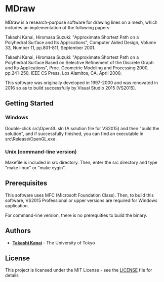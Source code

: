 # MDraw

MDraw is a research-purpose software for drawing lines on a mesh, which includes an implementation of the following papers:

Takashi Kanai, Hiromasa Suzuki:
"Approximate Shortest Path on a Polyhedral Surface and Its Applications",
Computer Aided Design, Volume 33, Number 11, pp.801-811, September 2001.

Takashi Kanai, Hiromasa Suzuki:
"Approximate Shortest Path on a Polyhedral Surface Based on Selective Refinement of the Discrete Graph and Its Applications",
Proc. Geometric Modeling and Processing 2000, pp.241-250, IEEE CS Press, Los Alamitos, CA, April 2000.

This software was originally developed in 1997-2000 and was renovated in 2016 so as to build successfully by Visual Studio 2015 (VS2015).

## Getting Started

### Windows

Double-click src\OpenGL.sln (A solution file for VS2015) and then "build the solution", and if successfully finished, you can find an executable in src\Release\OpenGL.exe .

### Unix (command-line version)

Makefile is included in src directory. Then, enter the src directory and type "make linux" or "make cygin".

## Prerequisites

This software uses MFC (Microsoft Foundation Class). Then, to build this software, VS2015 Professional or upper versions are required for Windows application.

For command-line version, there is no prerequities to build the binary.

## Authors

* **[Takashi Kanai](https://graphics.c.u-tokyo.ac.jp/hp/en/)** - The University of Tokyo

## License

This project is licensed under the MIT License - see the [LICENSE](LICENSE) file for details

